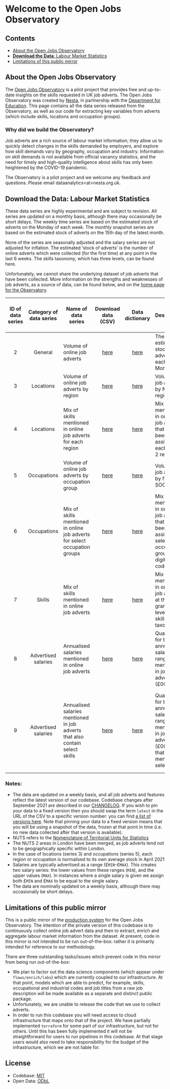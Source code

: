 # Welcome to the Open Jobs Observatory

## Contents
  * [About the Open Jobs Observatory](#about-the-open-jobs-observatory)
  * [**Download the Data**: Labour Market Statistics](#download-the-data-labour-market-statistics)
  * [Limitations of this public mirror](#limitations-of-this-public-mirror)

## About the Open Jobs Observatory

The [Open Jobs Observatory](https://www.nesta.org.uk/data-visualisation-and-interactive/open-jobs-observatory) is a pilot project that provides free and up-to-date insights on the skills requested in UK job adverts. The Open Jobs Observatory was created by [Nesta](http://www.nesta.org.uk/), in partnership with the [Department for Education](https://www.gov.uk/government/organisations/department-for-education). This page contains all the data series released from the Observatory, as well as our code for extracting key variables from adverts (which include skills, locations and occupation groups).

### Why did we build the Observatory?

Job adverts are a rich source of labour market information; they allow us to quickly detect changes in the skills demanded by employers, and explore how skill demands vary by geography, occupation and industry. Information on skill demands is not available from official vacancy statistics, and the need for timely and high-quality intelligence about skills has only been heightened by the COVID-19 pandemic. 

The Observatory is a pilot project and we welcome any feedback and questions. Please email dataanalytics\<at\>nesta.org.uk.


## **Download the Data**: Labour Market Statistics

These data series are highly experimental and are subject to revision. All series are updated on a monthly basis, although there may occasionally be short delays. The weekly time series are based on the estimated stock of adverts on the Monday of each week. The monthly snapshot series are based on the estimated stock of adverts on the 15th day of the latest month. 

None of the series are seasonally adjusted and the salary series are not adjusted for inflation. The estimated ‘stock of adverts’ is the number of online adverts which were collected (for the first time) at any point in the last 6 weeks. The skills taxonomy, which has three levels, can be found here.

Unfortunately, we cannot share the underlying dataset of job adverts that have been collected. More information on the strengths and weaknesses of job adverts, as a source of data, can be found below, and on the [home page for the Observatory](https://www.nesta.org.uk/data-visualisation-and-interactive/open-jobs-observatory/).

| ID of data series 	| Category of data series 	| Name of data series 	| Download data (CSV) 	| Data dictionary 	| Description 	| Weekly time series or monthly snapshot 	| Normalised to April 2021? (see note below) 	| Notes 	|
|:---:	|:---:	|---	|:---:	|:---:	|---	|:---:	|:---:	|---	|
| 2 	| General 	| Volume of online job adverts  	| [here](https://open-jobs-indicators.s3.eu-west-1.amazonaws.com/dev/latest/weekly_stock.csv) 	| [here](path/to/list/datadict)	| The estimated stock of adverts on each Monday. 	| Weekly time series 	| Y 	|  	|
| 3 	| Locations 	| Volume of online job adverts by region 	| [here](https://open-jobs-indicators.s3.eu-west-1.amazonaws.com/dev/latest/weekly_locs_vacancies.csv) 	| [here](path/to/list/datadict)	| Volume of job adverts by NUTS 2 regions. 	| Weekly time series 	| Y 	|  	|
| 4 	| Locations 	| Mix of skills mentioned in online job adverts for each region 	| [here](https://open-jobs-indicators.s3.eu-west-1.amazonaws.com/dev/latest/skills_cats_by_loc_snapshot.csv) 	| [here](path/to/list/datadict) | Mix of skills mentioned in online job adverts that have been assigned to each NUTS 2 region 	| Monthly snapshot 	|  	|  	|
| 5 	| Occupations 	| Volume of online job adverts by occupation group 	| [here](https://open-jobs-indicators.s3.eu-west-1.amazonaws.com/dev/latest/skill_cats_by_soc_snapshot.csv) 	| [here](path/to/list/datadict)	| Volume of job adverts by first digit SOC code  	| Weekly time series 	| Y 	|  	|
| 6 	| Occupations 	| Mix of skills mentioned in online job adverts for select occupation groups 	| [here](https://open-jobs-indicators.s3.eu-west-1.amazonaws.com/dev/latest/skill_cats_by_soc_snapshot.csv) 	| [here](path/to/list/datadict)  	| Mix of skills mentioned in online job adverts that have been assigned to select occupation groups (4-digit SOC codes) 	| Monthly snapshot 	|  	| The occupation groups chosen were those which had the largest number of adverts assigned to them.  	|
| 7 	| Skills 	| Mix of skills mentioned in online job adverts 	| [here](https://open-jobs-indicators.s3.eu-west-1.amazonaws.com/dev/latest/skill_demand_snapshot.csv) 	| [here](path/to/list/datadict) 	| Mix of skills mentioned, in online job adverts, at the most granular level of the skills taxonomy 	| Monthly snapshot 	|  	|  	|
| 8 	| Advertised salaries 	| Annualised salaries mentioned in online job adverts 	| [here](https://open-jobs-indicators.s3.eu-west-1.amazonaws.com/dev/latest/weekly_salary_spread.csv) 	| [here](path/to/list/datadict)	| Quartiles for the annualised salary ranges mentioned in job adverts (£000s pa) 	| Weekly time series 	|  	|  	|
| 9 	| Advertised salaries 	| Annualised salaries mentioned in job adverts that also contain select skills 	| [here](https://open-jobs-indicators.s3.eu-west-1.amazonaws.com/dev/latest/skill_salary_spread_snapshot.csv) 	| [here](path/to/list/datadict) 	| Quartiles for the annualised salary ranges mentioned in job adverts (£000s pa) that also mention select skills 	| Monthly snapshot 	|  	| The skills chosen are those individual skills that were mentioned most frequently in the monthly stock of adverts 	|

### Notes:

* The data are updated on a weekly basis, and all job adverts and features reflect the latest version of our codebase. Codebase changes after September 2021 are described in our [CHANGELOG](CHANGELOG). If you wish to pin your data to a fixed version then you should swap the term `latest` in the URL of the CSV to a specific version number: you can find [a list of versions here](path/to/list/of/versions). Note that pinning your data to a fixed version means that you will be using a snapshot of the data, frozen at that point in time (i.e. no new data collected after that version is available).
* NUTS refers to the [Nomenclature of Territorial Units for Statistics](https://ec.europa.eu/eurostat/web/nuts/background)
* The NUTS 2 areas in London have been merged, as job adverts tend not to be geographically specific within London.
* In the case of locations (series 3) and occupations (series 5), each region or occupation is normalised to its own average stock in April 2021
* Salaries are typically advertised as a range (£`MIN`-£`MAX`). This creates two salary series: the lower values from these ranges (`MIN`), and the upper values (`MAX`). In instances where a single salary is given we assign both £`MIN` and £`MAX` to be equal to the single salary.
* The data are nominally updated on a weekly basis, although there may occasionally be short delays. 


## Limitations of this public mirror

This is a public mirror of the [production system](https://github.com/nestauk/daps_utils) for the Open Jobs Observatory. The intention of the private version of this codebase is to continuously collect online job advert data and then to extract, enrich and aggregate labour market information from the dataset. At present, code in this mirror is not intended to be run out-of-the-box: rather it is primarily intended for reference to our methodology.

There are three outstanding tasks/issues which prevent code in this mirror from being run out-of-the-box:

* We plan to factor out the data science components (which appear under `flows/enrich/labs`) which are currently coupled to our infrastructure. At that point, models which are able to predict, for example, skills, occupational and industrial codes and job titles from a raw job description will be made available as a separate and distinct public package.
* Unfortunately, we are unable to release the code that we use to collect adverts.
* In order to run this codebase you will need access to cloud infrastructure that maps onto that of the project. We have partially implemented `terraform` for some part of our infrastructure, but not for others. Until this has been fully implemented it will not be straightforward for users to run pipelines in this codebase. At that stage users would also need to take responsibility for the budget of the infrastructure, which we are not liable for.


## License

- Codebase:  [MIT](LICENSE)
- Open Data: [ODbL](.mirror/DATA-LICENSE)
